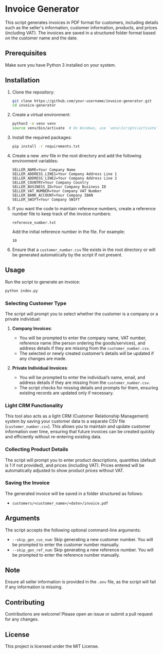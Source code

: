 # Invoice Generator

This script generates invoices in PDF format for customers, including details such as the seller's information, customer information, products, and prices (including VAT). The invoices are saved in a structured folder format based on the customer name and the date.

## Prerequisites

Make sure you have Python 3 installed on your system.

## Installation

1. Clone the repository:

   ```sh
   git clone https://github.com/your-username/invoice-generator.git
   cd invoice-generator
   ```

2. Create a virtual environment:

   ```sh
   python3 -m venv venv
   source venv/bin/activate  # On Windows, use `venv\Scripts\activate`
   ```

3. Install the required packages:

   ```sh
   pip install -r requirements.txt
   ```

4. Create a new .env file in the root directory and add the following environment variables:

   ```plaintext
   SELLER_NAME=Your Company Name
   SELLER_ADDRESS_LINE1=Your Company Address Line 1
   SELLER_ADDRESS_LINE2=Your Company Address Line 2
   SELLER_COUNTRY=Your Company Country
   SELLER_BUSINESS_ID=Your Company Business ID
   SELLER_VAT_NUMBER=Your Company VAT Number
   SELLER_BANK_ACCOUNT=Your Company IBAN
   SELLER_SWIFT=Your Company SWIFT
   ```

5. If you want the code to maintain reference numbers, create a reference number file to keep track of the invoice numbers:

   ```plaintext
   reference_number.txt
   ```

   Add the initial reference number in the file. For example:

   ```plaintext
   10
   ```

6. Ensure that a `customer_number.csv` file exists in the root directory or will be generated automatically by the script if not present.

## Usage

Run the script to generate an invoice:

```sh
python index.py
```

### Selecting Customer Type

The script will prompt you to select whether the customer is a company or a private individual:

1. **Company Invoices**:
   - You will be prompted to enter the company name, VAT number, reference name (the person ordering the goods/services), and address details if they are missing from the `customer_number.csv`.
   - The selected or newly created customer’s details will be updated if any changes are made.

2. **Private Individual Invoices**:
   - You will be prompted to enter the individual’s name, email, and address details if they are missing from the `customer_number.csv`.
   - The script checks for missing details and prompts for them, ensuring existing records are updated only if necessary.

### Light CRM Functionality

This tool also acts as a light CRM (Customer Relationship Management) system by saving your customer data to a separate CSV file (`customer_number.csv`). This allows you to maintain and update customer information over time, ensuring that future invoices can be created quickly and efficiently without re-entering existing data.

### Collecting Product Details

The script will prompt you to enter product descriptions, quantities (default is 1 if not provided), and prices (including VAT). Prices entered will be automatically adjusted to show product prices without VAT.

### Saving the Invoice

The generated invoice will be saved in a folder structured as follows:

- `customers/<customer_name>/<date>/invoice.pdf`

## Arguments

The script accepts the following optional command-line arguments:

- `--skip_gen_cus_num`: Skip generating a new customer number. You will be prompted to enter the customer number manually.
- `--skip_gen_ref_num`: Skip generating a new reference number. You will be prompted to enter the reference number manually.

## Note

Ensure all seller information is provided in the `.env` file, as the script will fail if any information is missing.

## Contributing

Contributions are welcome! Please open an issue or submit a pull request for any changes.

## License

This project is licensed under the MIT License.
